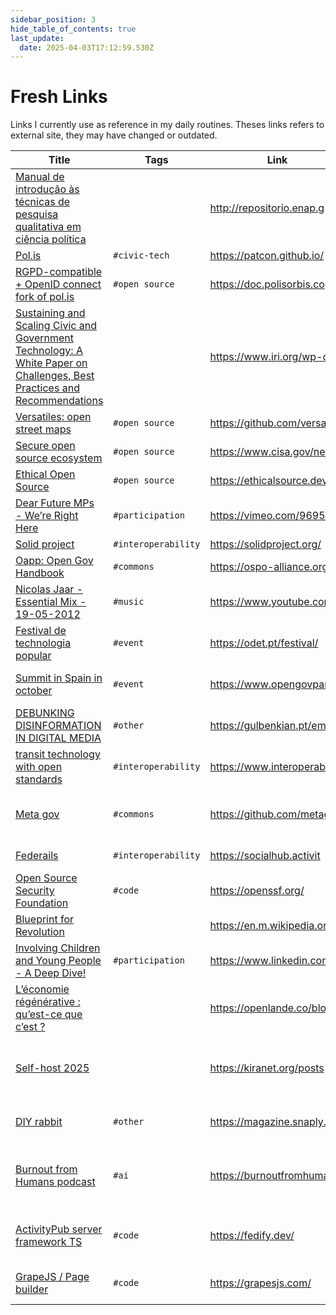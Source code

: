 ```yaml
---
sidebar_position: 3
hide_table_of_contents: true
last_update:
  date: 2025-04-03T17:12:59.530Z
---
```


# Fresh Links
Links I currently use as reference in my daily routines. Theses links refers to external site, they may have changed or outdated.

| Title            	| Tags                 	| Link     	| Comment                     	|
|------------------	|----------------------	|----------	|-----------------------------	|
| [Manual de introdução às técnicas de pesquisa qualitativa em ciência política](http://repositorio.enap.gov.br/handle/1/8513) 	|  	| [ http://repositorio.enap.g ](http://repositorio.enap.gov.br/handle/1/8513) 	|  	|
| [Pol.is](https://patcon.github.io/awesome-polis/) 	| `#civic-tech` 	| [ https://patcon.github.io/ ](https://patcon.github.io/awesome-polis/) 	|  	|
| [RGPD-compatible + OpenID connect fork of pol.is](https://doc.polisorbis.copernicani.it/overview/) 	| `#open source` 	| [ https://doc.polisorbis.co ](https://doc.polisorbis.copernicani.it/overview/) 	|  	|
| [Sustaining and Scaling Civic and Government Technology: A White Paper on Challenges, Best Practices and Recommendations](https://www.iri.org/wp-content/uploads/2023/04/Civic-and-Govtech-White-Paper_en.pdf?utm_source=perplexity) 	|  	| [ https://www.iri.org/wp-co ](https://www.iri.org/wp-content/uploads/2023/04/Civic-and-Govtech-White-Paper_en.pdf?utm_source=perplexity) 	|  	|
| [Versatiles: open street maps](https://github.com/versatiles-org/versatiles-documentation) 	| `#open source` 	| [ https://github.com/versat ](https://github.com/versatiles-org/versatiles-documentation) 	|  	|
| [Secure open source ecosystem](https://www.cisa.gov/news-events/news/continued-progress-towards-secure-open-source-ecosystem) 	| `#open source` 	| [ https://www.cisa.gov/news ](https://www.cisa.gov/news-events/news/continued-progress-towards-secure-open-source-ecosystem) 	|  	|
| [Ethical Open Source](https://ethicalsource.dev/what-we-believe/) 	| `#open source` 	| [ https://ethicalsource.dev ](https://ethicalsource.dev/what-we-believe/) 	|  	|
| [Dear Future MPs - We’re Right Here](https://vimeo.com/969558672) 	| `#participation` 	| [ https://vimeo.com/9695586 ](https://vimeo.com/969558672) 	|  	|
| [Solid project](https://solidproject.org/about) 	| `#interoperability` 	| [ https://solidproject.org/ ](https://solidproject.org/about) 	|  	|
| [Oapp: Open Gov Handbook](https://ospo-alliance.org/ggi/) 	| `#commons` 	| [ https://ospo-alliance.org ](https://ospo-alliance.org/ggi/) 	|  	|
| [Nicolas Jaar - Essential Mix - 19-05-2012](https://www.youtube.com/watch?v=2h1h1JdaWGk) 	| `#music` 	| [ https://www.youtube.com/w ](https://www.youtube.com/watch?v=2h1h1JdaWGk) 	|  	|
| [Festival de technologia popular](https://odet.pt/festival/2025/) 	| `#event` 	| [ https://odet.pt/festival/ ](https://odet.pt/festival/2025/) 	| 15-16 março 2025, setúbal  	|
| [Summit in Spain in october](https://www.opengovpartnership.org/topic/summit/) 	| `#event` 	| [ https://www.opengovpartne ](https://www.opengovpartnership.org/topic/summit/) 	| Could go there before  Decidim Fest 	|
| [DEBUNKING DISINFORMATION IN DIGITAL MEDIA](https://gulbenkian.pt/emifund/) 	| `#other` 	| [ https://gulbenkian.pt/emi ](https://gulbenkian.pt/emifund/) 	| Fund for mis/dis information 	|
| [transit technology with open standards](https://www.interoperablemobility.org/) 	| `#interoperability` 	| [ https://www.interoperable ](https://www.interoperablemobility.org/) 	| Interoperability For mobility 	|
| [Meta gov](https://github.com/metagov) 	| `#commons` 	| [ https://github.com/metago ](https://github.com/metagov) 	| Micro participation and distributed participation 	|
| [Federails](https://socialhub.activitypub.rocks/t/federails-a-rails-engine-that-brings-activitypub-to-rails-applications/2939) 	| `#interoperability` 	| [ https://socialhub.activit ](https://socialhub.activitypub.rocks/t/federails-a-rails-engine-that-brings-activitypub-to-rails-applications/2939) 	| Rails & Fediverse 	|
| [Open Source Security Foundation](https://openssf.org/) 	| `#code` 	| [ https://openssf.org/ ](https://openssf.org/) 	| Security resources  	|
| [Blueprint for Revolution](https://en.m.wikipedia.org/wiki/Blueprint_for_Revolution) 	|  	| [ https://en.m.wikipedia.or ](https://en.m.wikipedia.org/wiki/Blueprint_for_Revolution) 	| book written by  	|
| [Involving Children and Young People - A Deep Dive!](https://www.linkedin.com/posts/fide-europe_citizensassemblies-childrights-activity-7300828640718524416-YVfi?utm_source=share&utm_medium=member_ios&rcm=ACoAABBH9RUB7yQ5d4PimL9upyFa6VMX5i6qEr4) 	| `#participation` 	| [ https://www.linkedin.com/ ](https://www.linkedin.com/posts/fide-europe_citizensassemblies-childrights-activity-7300828640718524416-YVfi?utm_source=share&utm_medium=member_ios&rcm=ACoAABBH9RUB7yQ5d4PimL9upyFa6VMX5i6qEr4) 	| event to follow  	|
| [L’économie régénérative : qu’est-ce que c’est ?](https://openlande.co/blog/2022/01/03/qu-est-ce-que-l-economie-regenerative/) 	|  	| [ https://openlande.co/blog ](https://openlande.co/blog/2022/01/03/qu-est-ce-que-l-economie-regenerative/) 	| intro to regen economics 	|
| [Self-host  2025](https://kiranet.org/posts/self-hosting-like-its-2025/) 	|  	| [ https://kiranet.org/posts ](https://kiranet.org/posts/self-hosting-like-its-2025/) 	| list of use full tools to manage your service in self-host 	|
| [DIY rabbit](https://magazine.snaply.fr/patron-gratuit-doudou-lapin-en-peluche/) 	| `#other` 	| [ https://magazine.snaply.f ](https://magazine.snaply.fr/patron-gratuit-doudou-lapin-en-peluche/) 	| make a rabbit for my daughter 	|
| [Burnout from Humans podcast](https://burnoutfromhumans.net/ai-podcasts) 	| `#ai` 	| [ https://burnoutfromhumans ](https://burnoutfromhumans.net/ai-podcasts) 	| podcast. Exploring relationship btw human and IA 	|
| [ActivityPub server framework TS](https://fedify.dev/) 	| `#code` 	| [ https://fedify.dev/ ](https://fedify.dev/) 	| typescript framework to make activity pub  	|
| [GrapeJS / Page builder](https://grapesjs.com/) 	| `#code` 	| [ https://grapesjs.com/ ](https://grapesjs.com/) 	| versatile open source page builder 	|

